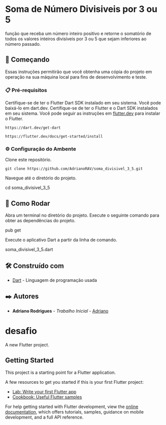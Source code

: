 
# Soma de Número Divisiveis por 3 ou 5

função que receba um número inteiro positivo e retorne o somatório de todos os valores inteiros divisíveis por 3 ou 5 que sejam inferiores ao número passado.

## 🚀 Começando

Essas instruções permitirão que você obtenha uma cópia do projeto em operação na sua máquina local para fins de desenvolvimento e teste.


### 📋 Pré-requisitos

Certifique-se de ter o Flutter Dart SDK instalado em seu sistema. Você pode baixá-lo em dart.dev.
Certifique-se de ter o Flutter e o Dart SDK instalados em seu sistema. Você pode seguir as instruções em [flutter.dev](https://flutter.dev/docs/get-started/install) para instalar o Flutter.
```
https://dart.dev/get-dart
```
```
https://flutter.dev/docs/get-started/install
```

### ⚙️ Configuração do Ambente

Clone este repositório.

```
git clone https://github.com/AdrianoRAV/soma_divisivel_3_5.git
```
Navegue até o diretório do projeto.

cd soma_divisivel_3_5

## 🔧 Como Rodar

Abra um terminal no diretório do projeto.
Execute o seguinte comando para obter as dependências do projeto.

pub get

Execute o aplicativo Dart a partir da linha de comando.

soma_divisivel_3_5.dart

## 🛠️ Construído com

* [Dart](https://dart.dev/guides) - Linguagem de programação usada


## ✒️ Autores

* **Adriano Rodrigues** - *Trabalho Inicial* - [Adriano](https://github.com/AdrianoRAV)







# desafio

A new Flutter project.

## Getting Started

This project is a starting point for a Flutter application.

A few resources to get you started if this is your first Flutter project:

- [Lab: Write your first Flutter app](https://docs.flutter.dev/get-started/codelab)
- [Cookbook: Useful Flutter samples](https://docs.flutter.dev/cookbook)

For help getting started with Flutter development, view the
[online documentation](https://docs.flutter.dev/), which offers tutorials,
samples, guidance on mobile development, and a full API reference.
